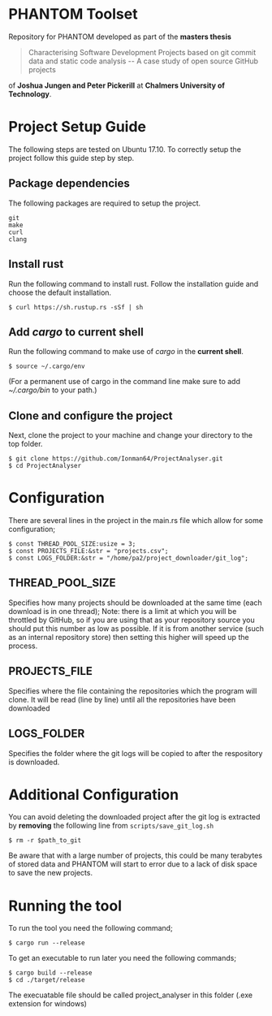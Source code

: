 # PHANTOM Toolset
Repository for PHANTOM developed as part of the **masters thesis** 

> Characterising Software Development Projects based on git commit data and static code analysis -- A case study of open source GitHub projects

of **Joshua Jungen and Peter Pickerill** at **Chalmers University of Technology**.

# Project Setup Guide
The following steps are tested on Ubuntu 17.10. To correctly setup the project follow this guide step by step.

## Package dependencies
The following packages are required to setup the project. 

    git
	make
	curl
	clang


## Install rust
Run the following command to install rust. Follow the installation guide and choose the default installation.

	$ curl https://sh.rustup.rs -sSf | sh

## Add *cargo* to current shell
Run the following command to make use of *cargo* in the **current shell**. 

	$ source ~/.cargo/env 

(For a permanent use of cargo in the command line make sure to add *~/.cargo/bin* to your path.)

## Clone and configure the project
Next, clone the project to your machine and change your directory to the top folder.
	
	$ git clone https://github.com/Ionman64/ProjectAnalyser.git
	$ cd ProjectAnalyser

# Configuration
There are several lines in the project in the main.rs file which allow for some configuration; 

	$ const THREAD_POOL_SIZE:usize = 3;
	$ const PROJECTS_FILE:&str = "projects.csv";
	$ const LOGS_FOLDER:&str = "/home/pa2/project_downloader/git_log";
	
## THREAD_POOL_SIZE 
Specifies how many projects should be downloaded at the same time (each download is in one thread); Note: there is a limit at which you will be throttled by GitHub, so if you are using that as your repository source you should put this number as low as possible. If it is from another service (such as an internal repository store) then setting this higher will speed up the process.

## PROJECTS_FILE
Specifies where the file containing the repositories which the program will clone. It will be read (line by line) until all the repositories have been downloaded

## LOGS_FOLDER 
Specifies the folder where the git logs will be copied to after the respository is downloaded.


# Additional Configuration
You can avoid deleting the downloaded project after the git log is extracted by **removing** the following line from `scripts/save_git_log.sh`

	$ rm -r $path_to_git

Be aware that with a large number of projects, this could be many terabytes of stored data and PHANTOM will start to error due to a lack of disk space to save the new projects.

# Running the tool
To run the tool you need the following command;

	$ cargo run --release

To get an executable to run later you need the following commands;

	$ cargo build --release
	$ cd ./target/release
	
The execuatable file should be called project_analyser in this folder (.exe extension for windows)

